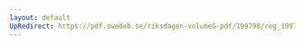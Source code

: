 ```yaml
---
layout: default
UpRedirect: https://pdf.swedeb.se/riksdagen-volumeG-pdf/199798/reg_199798/reg_199798_0249.pdf
---
```

